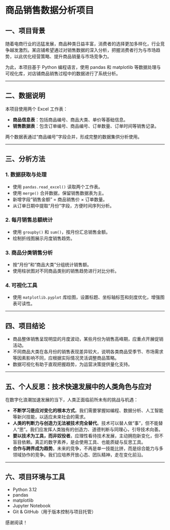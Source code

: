 # 商品销售数据分析项目

## 一、项目背景

随着电商行业的迅猛发展，商品种类日益丰富，消费者的选择更加多样化，行业竞争越发激烈。某店铺希望通过对销售数据的深入分析，把握消费者行为与市场趋势，以此优化经营策略、提升商品销量与市场竞争力。

为此，本项目基于 Python 编程语言，使用 pandas 和 matplotlib 等数据处理与可视化库，对店铺商品销售过程中的数据进行了系统分析。

---

## 二、数据说明

本项目使用两个 Excel 工作表：

- **商品信息表**：包括商品编号、商品大类、单价等基础信息。
- **销售数据表**：包含订单编号、商品编号、订单数量、订单时间等销售记录。

两个数据表通过“商品编号”字段合并，形成完整的数据集供分析使用。

---

## 三、分析方法

### 1. 数据获取与处理

- 使用 `pandas.read_excel()` 读取两个工作表。
- 使用 `merge()` 合并数据，保留销售数据表为主。
- 新增字段“销售金额” = 商品销售价 × 订单数量。
- 从订单日期中提取“月份”字段，方便时间序列分析。

### 2. 每月销售总额统计

- 使用 `groupby()` 和 `sum()`，按月份汇总销售金额。
- 绘制折线图展示月度销售趋势。

### 3. 商品分类销售分析

- 按“月份”和“商品大类”分组统计销售额。
- 使用柱状图对不同商品类别的销售趋势进行对比分析。

### 4. 可视化工具

- 使用 `matplotlib.pyplot` 库绘图，设置标题、坐标轴标签和刻度优化，增强图表可读性。

---

## 四、项目结论

- 商品整体销售呈现明显的月度波动，某些月份为销售高峰期，应重点开展促销活动。
- 不同商品大类在各月份的销售表现差异较大，说明各类商品受季节、市场需求等因素影响不同，应根据实际情况灵活调整商品策略。
- 数据可视化有助于直观把握趋势，为运营决策提供量化支持。

---

## 五、个人反思：技术快速发展中的人类角色与应对

在数字化浪潮加速发展的当下，人类正面临前所未有的挑战与机遇：

- **不断学习是应对变化的根本方式**。我们需要掌握如编程、数据分析、人工智能等新兴技能，以适应未来社会的需求。
- **人类的判断力与创造力无法被技术完全替代**。技术可以替人做“事”，但不能替人“思”。我们应发挥人类独有的创造力、道德判断与同理心，引导技术向善。
- **要以技术为工具，而非奴役者**。应理性看待技术发展，主动拥抱新变化，但不盲目依赖。真正的数字素养，是会使用工具、也能质疑与反思工具。
- **合作与跨界成为趋势**。未来的竞争，不再是单一技能比拼，而是综合能力与多领域协作的竞争。我们应培养开放心态、团队精神，走在变化前沿。

---

## 六、项目环境与工具

- Python 3.12
- pandas
- matplotlib
- Jupyter Notebook
- Git & GitHub（用于版本控制与项目托管）


感谢阅读！
